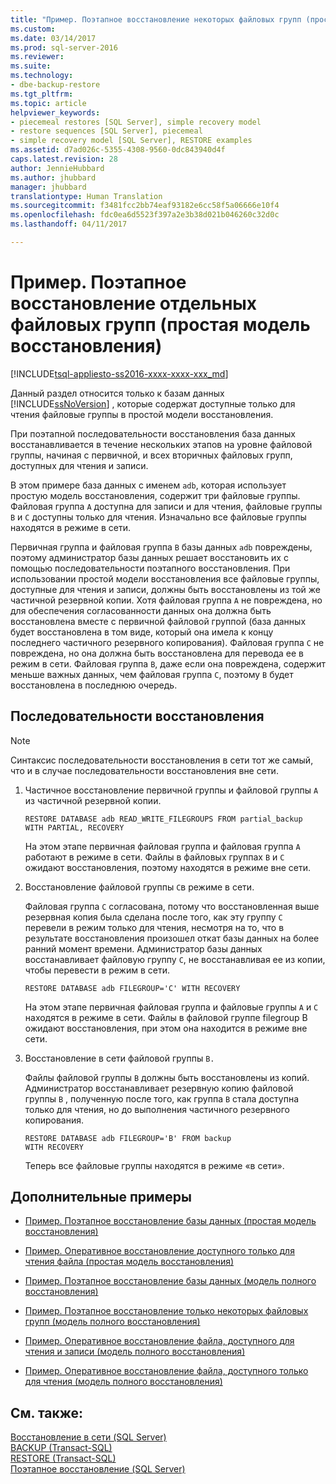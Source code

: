 ```yaml
---
title: "Пример. Поэтапное восстановление некоторых файловых групп (простая модель восстановления) | Документация Майкрософт"
ms.custom: 
ms.date: 03/14/2017
ms.prod: sql-server-2016
ms.reviewer: 
ms.suite: 
ms.technology:
- dbe-backup-restore
ms.tgt_pltfrm: 
ms.topic: article
helpviewer_keywords:
- piecemeal restores [SQL Server], simple recovery model
- restore sequences [SQL Server], piecemeal
- simple recovery model [SQL Server], RESTORE examples
ms.assetid: d7ad026c-5355-4308-9560-0dc843940d4f
caps.latest.revision: 28
author: JennieHubbard
ms.author: jhubbard
manager: jhubbard
translationtype: Human Translation
ms.sourcegitcommit: f3481fcc2bb74eaf93182e6cc58f5a06666e10f4
ms.openlocfilehash: fdc0ea6d5523f397a2e3b38d021b046260c32d0c
ms.lasthandoff: 04/11/2017

---
```

# <a name="example-piecemeal-restore-of-only-some-filegroups-simple-recovery-model"></a>Пример. Поэтапное восстановление отдельных файловых групп (простая модель восстановления)
[!INCLUDE[tsql-appliesto-ss2016-xxxx-xxxx-xxx_md](../../includes/tsql-appliesto-ss2016-xxxx-xxxx-xxx-md.md)]

  Данный раздел относится только к базам данных [!INCLUDE[ssNoVersion](../../includes/ssnoversion-md.md)] , которые содержат доступные только для чтения файловые группы в простой модели восстановления.  
  
 При поэтапной последовательности восстановления база данных восстанавливается в течение нескольких этапов на уровне файловой группы, начиная с первичной, и всех вторичных файловых групп, доступных для чтения и записи.  
  
 В этом примере база данных с именем `adb`, которая использует простую модель восстановления, содержит три файловые группы. Файловая группа `A` доступна для записи и для чтения, файловые группы `B` и `C` доступны только для чтения. Изначально все файловые группы находятся в режиме в сети.  
  
 Первичная группа и файловая группа `B` базы данных `adb` повреждены, поэтому администратор базы данных решает восстановить их с помощью последовательности поэтапного восстановления. При использовании простой модели восстановления все файловые группы, доступные для чтения и записи, должны быть восстановлены из той же частичной резервной копии. Хотя файловая группа `A` не повреждена, но для обеспечения согласованности данных она должна быть восстановлена вместе с первичной файловой группой (база данных будет восстановлена в том виде, который она имела к концу последнего частичного резервного копирования). Файловая группа `C` не повреждена, но она должна быть восстановлена для перевода ее в режим в сети. Файловая группа `B`, даже если она повреждена, содержит меньше важных данных, чем файловая группа `C`, поэтому `B` будет восстановлена в последнюю очередь.  
  
## <a name="restore-sequences"></a>Последовательности восстановления  
  
> [!NOTE]  
>  Синтаксис последовательности восстановления в сети тот же самый, что и в случае последовательности восстановления вне сети.  
  
1.  Частичное восстановление первичной группы и файловой группы `A` из частичной резервной копии.  
  
    ```  
    RESTORE DATABASE adb READ_WRITE_FILEGROUPS FROM partial_backup   
    WITH PARTIAL, RECOVERY  
    ```  
  
     На этом этапе первичная файловая группа и файловая группа `A` работают в режиме в сети. Файлы в файловых группах `B` и `C` ожидают восстановления, поэтому находятся в режиме вне сети.  
  
2.  Восстановление файловой группы `C`в режиме в сети.  
  
     Файловая группа `C` согласована, потому что восстановленная выше резервная копия была сделана после того, как эту группу `C` перевели в режим только для чтения, несмотря на то, что в результате восстановления произошел откат базы данных на более ранний момент времени. Администратор базы данных восстанавливает файловую группу `C`, не восстанавливая ее из копии, чтобы перевести в режим в сети.  
  
    ```  
    RESTORE DATABASE adb FILEGROUP='C' WITH RECOVERY  
    ```  
  
     На этом этапе первичная файловая группа и файловые группы `A` и `C` находятся в режиме в сети. Файлы в файловой группе filegroup B ожидают восстановления, при этом она находится в режиме вне сети.  
  
3.  Восстановление в сети файловой группы `B.`  
  
     Файлы файловой группы `B` должны быть восстановлены из копий. Администратор восстанавливает резервную копию файловой группы `B` , полученную после того, как группа `B` стала доступна только для чтения, но до выполнения частичного резервного копирования.  
  
    ```  
    RESTORE DATABASE adb FILEGROUP='B' FROM backup   
    WITH RECOVERY  
    ```  
  
     Теперь все файловые группы находятся в режиме «в сети».  
  
## <a name="additional-examples"></a>Дополнительные примеры  
  
-   [Пример. Поэтапное восстановление базы данных (простая модель восстановления)](../../relational-databases/backup-restore/example-piecemeal-restore-of-database-simple-recovery-model.md)  
  
-   [Пример. Оперативное восстановление доступного только для чтения файла (простая модель восстановления)](../../relational-databases/backup-restore/example-online-restore-of-a-read-only-file-simple-recovery-model.md)  
  
-   [Пример. Поэтапное восстановление базы данных (модель полного восстановления)](../../relational-databases/backup-restore/example-piecemeal-restore-of-database-full-recovery-model.md)  
  
-   [Пример. Поэтапное восстановление только некоторых файловых групп (модель полного восстановления)](../../relational-databases/backup-restore/example-piecemeal-restore-of-only-some-filegroups-full-recovery-model.md)  
  
-   [Пример. Оперативное восстановление файла, доступного для чтения и записи (модель полного восстановления)](../../relational-databases/backup-restore/example-online-restore-of-a-read-write-file-full-recovery-model.md)  
  
-   [Пример. Оперативное восстановление файла, доступного только для чтения (модель полного восстановления)](../../relational-databases/backup-restore/example-online-restore-of-a-read-only-file-full-recovery-model.md)  
  
## <a name="see-also"></a>См. также:  
 [Восстановление в сети (SQL Server)](../../relational-databases/backup-restore/online-restore-sql-server.md)   
 [BACKUP (Transact-SQL)](../../t-sql/statements/backup-transact-sql.md)   
 [RESTORE (Transact-SQL)](../../t-sql/statements/restore-statements-transact-sql.md)   
 [Поэтапное восстановление (SQL Server)](../../relational-databases/backup-restore/piecemeal-restores-sql-server.md)  
  
  
